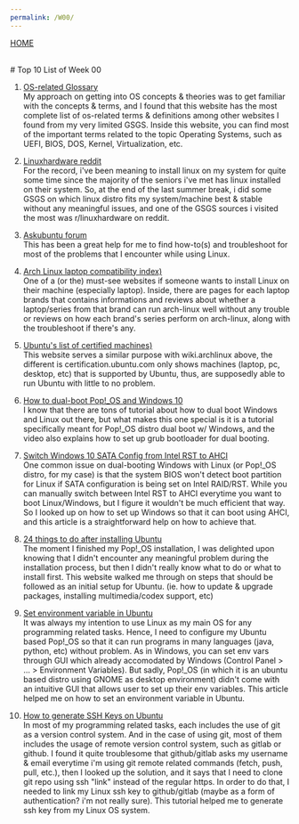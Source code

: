 ```yaml
---
permalink: /W00/
---
```

[HOME](../)

<br>
# Top 10 List of Week 00

1. [OS-related Glossary](https://www.computerhope.com/jargon/os.htm)<br>
My approach on getting into OS concepts & theories was to get familiar with the concepts & terms,
and I found that this website has the most complete list of os-related terms & definitions
among other websites I found from my very limited GSGS. Inside this website, you can find
most of the important terms related to the topic Operating Systems, such as UEFI, BIOS, DOS, Kernel,
Virtualization, etc.

2. [Linuxhardware reddit](https://reddit.com/r/linuxhardware)<br>
For the record, i've been meaning to install linux on my system for quite some time
since the majority of the seniors i've met has linux installed on their system.
So, at the end of the last summer break, i did some GSGS on which linux
distro fits my system/machine best & stable without any meaningful issues, and one
of the GSGS sources i visited the most was r/linuxhardware on reddit.

3. [Askubuntu forum](https://askubuntu.com/)<br>
This has been a great help for me to find how-to(s) and troubleshoot for
most of the problems that I encounter while using Linux.

4. [Arch Linux laptop compatibility index)](https://wiki.archlinux.org/index.php/laptop)<br>
One of a (or the) must-see websites if someone wants to install Linux on their machine (especially laptop).
Inside, there are pages for each laptop brands that contains informations and reviews about whether a laptop/series from
that brand can run arch-linux well without any trouble or reviews on how each brand's series perform on arch-linux,
along with the troubleshoot if there's any.

5. [Ubuntu's list of certified machines)](https://certification.ubuntu.com/desktop)<br>
This website serves a similar purpose with wiki.archlinux above, the different is certification.ubuntu.com
only shows machines (laptop, pc, desktop, etc) that is supported by Ubuntu, thus, are supposedly
able to run Ubuntu with little to no problem.

6. [How to dual-boot Pop!_OS and Windows 10](https://www.youtube.com/watch?v=EXZ7_DVxztQ)<br>
I know that there are tons of tutorial about how to dual boot Windows and Linux out there,
but what makes this one special is it is a tutorial specifically meant for Pop!_OS distro
dual boot w/ Windows, and the video also explains how to set up grub bootloader for dual booting.

7. [Switch Windows 10 SATA Config from Intel RST to AHCI](https://support.thinkcritical.com/kb/articles/switch-windows-10-from-raid-ide-to-ahci)<br>
One common issue on dual-booting Windows with Linux (or Pop!_OS distro, for my case) is that the system BIOS
won't detect boot partition for Linux if SATA configuration is being set on Intel RAID/RST. While you
can manually switch between Intel RST to AHCI everytime you want to boot Linux/Windows, but I figure
it wouldn't be much efficient that way. So I looked up on how to set up Windows so that it can boot
using AHCI, and this article is a straightforward help on how to achieve that.

8. [24 things to do after installing Ubuntu](https://fossbytes.com/things-to-do-after-installing-ubuntu/)<br>
The moment I finished my Pop!_OS installation, I was delighted upon knowing that I didn't encounter any meaningful
problem during the installation process, but then I didn't really know what to do or what to install first. This website
walked me through on steps that should be followed as an initial setup for Ubuntu. (ie. how to update & upgrade packages,
installing multimedia/codex support, etc)

9. [Set environment variable in Ubuntu](https://mkyong.com/linux/how-to-set-environment-variable-in-ubuntu/)<br>
It was always my intention to use Linux as my main OS for any programming related tasks. Hence, I need to configure
my Ubuntu based Pop!_OS so that it can run programs in many languages (java, python, etc) without problem. As in Windows,
you can set env vars through GUI which already accomodated by Windows (Control Panel > ... > Environment Variables). But sadly,
Pop!_OS (in which it is an ubuntu based distro using GNOME as desktop environment) didn't come with an intuitive GUI that allows
user to set up their env variables. This article helped me on how to set an environment variable in Ubuntu.

10. [How to generate SSH Keys on Ubuntu](https://linuxize.com/post/how-to-set-up-ssh-keys-on-ubuntu-1804/)<br>
In most of my programming related tasks, each includes the use of git as a version control system. And in the case of using
git, most of them includes the usage of remote version control system, such as gitlab or github. I found it quite troublesome that
github/gitlab asks my username & email everytime i'm using git remote related commands (fetch, push, pull, etc.), then I looked up
the solution, and it says that I need to clone git repo using ssh "link" instead of the regular https. In order to do that, I needed
to link my Linux ssh key to github/gitlab (maybe as a form of authentication? i'm not really sure). This tutorial helped me to
generate ssh key from my Linux OS system.